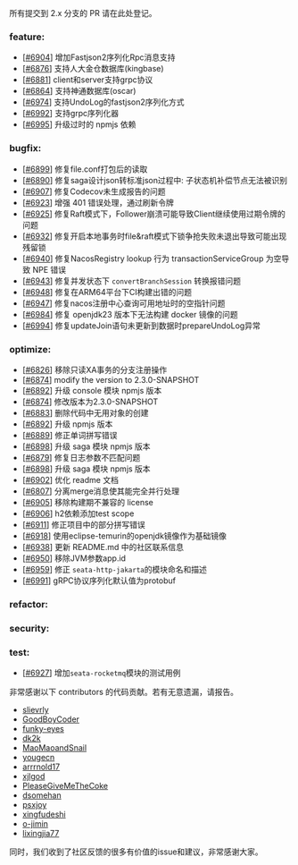 所有提交到 2.x 分支的 PR 请在此处登记。

<!-- 请根据PR的类型添加 `变更记录` 到以下对应位置(feature/bugfix/optimize/test) 下 -->

### feature:
- [[#6904](https://github.com/apache/incubator-seata/pull/6904)] 增加Fastjson2序列化Rpc消息支持
- [[#6876](https://github.com/apache/incubator-seata/pull/6876)] 支持人大金仓数据库(kingbase)
- [[#6881](https://github.com/apache/incubator-seata/pull/6881)] client和server支持grpc协议
- [[#6864](https://github.com/apache/incubator-seata/pull/6864)] 支持神通数据库(oscar)
- [[#6974](https://github.com/apache/incubator-seata/pull/6974)] 支持UndoLog的fastjson2序列化方式
- [[#6992](https://github.com/apache/incubator-seata/pull/6992)] 支持grpc序列化器
- [[#6995](https://github.com/apache/incubator-seata/pull/6995)] 升级过时的 npmjs 依赖

### bugfix:
- [[#6899](https://github.com/apache/incubator-seata/pull/6899)] 修复file.conf打包后的读取
- [[#6890](https://github.com/apache/incubator-seata/pull/6890)] 修复saga设计json转标准json过程中: 子状态机补偿节点无法被识别
- [[#6907](https://github.com/apache/incubator-seata/pull/6907)] 修复Codecov未生成报告的问题
- [[#6923](https://github.com/apache/incubator-seata/pull/6923)] 增强 401 错误处理，通过刷新令牌
- [[#6925](https://github.com/apache/incubator-seata/pull/6925)] 修复Raft模式下，Follower崩溃可能导致Client继续使用过期令牌的问题
- [[#6932](https://github.com/apache/incubator-seata/pull/6932)] 修复开启本地事务时file&raft模式下锁争抢失败未退出导致可能出现残留锁
- [[#6940](https://github.com/apache/incubator-seata/pull/6940)] 修复NacosRegistry lookup 行为 transactionServiceGroup 为空导致 NPE 错误
- [[#6943](https://github.com/apache/incubator-seata/pull/6943)] 修复并发状态下 `convertBranchSession` 转换报错问题
- [[#6948](https://github.com/apache/incubator-seata/pull/6948)] 修复在ARM64平台下CI构建出错的问题
- [[#6947](https://github.com/apache/incubator-seata/pull/6947)] 修复nacos注册中心查询可用地址时的空指针问题
- [[#6984](https://github.com/apache/incubator-seata/pull/6984)] 修复 openjdk23 版本下无法构建 docker 镜像的问题
- [[#6994](https://github.com/apache/incubator-seata/pull/6994)] 修复updateJoin语句未更新到数据时prepareUndoLog异常


### optimize:
- [[#6826](https://github.com/apache/incubator-seata/pull/6826)] 移除只读XA事务的分支注册操作
- [[#6874](https://github.com/apache/incubator-seata/pull/6874)] modify the version to 2.3.0-SNAPSHOT
- [[#6892](https://github.com/apache/incubator-seata/pull/6892)] 升级 console 模块 npmjs 版本
- [[#6874](https://github.com/apache/incubator-seata/pull/6874)] 修改版本为2.3.0-SNAPSHOT
- [[#6883](https://github.com/apache/incubator-seata/pull/6874)] 删除代码中无用对象的创建
- [[#6892](https://github.com/apache/incubator-seata/pull/6892)] 升级 npmjs 版本
- [[#6889](https://github.com/apache/incubator-seata/pull/6889)] 修正单词拼写错误
- [[#6898](https://github.com/apache/incubator-seata/pull/6898)] 升级 saga 模块 npmjs 版本
- [[#6879](https://github.com/apache/incubator-seata/pull/6879)] 修复日志参数不匹配问题
- [[#6898](https://github.com/apache/incubator-seata/pull/6898)] 升级 saga 模块 npmjs 版本 
- [[#6902](https://github.com/apache/incubator-seata/pull/6900)] 优化 readme 文档
- [[#6807](https://github.com/apache/incubator-seata/pull/6807)] 分离merge消息使其能完全并行处理
- [[#6905](https://github.com/apache/incubator-seata/pull/6905)] 移除构建期不兼容的 license
- [[#6906](https://github.com/apache/incubator-seata/pull/6906)] h2依赖添加test scope
- [[#6911](https://github.com/apache/incubator-seata/pull/6911)] 修正项目中的部分拼写错误
- [[#6918](https://github.com/apache/incubator-seata/pull/6918)] 使用eclipse-temurin的openjdk镜像作为基础镜像
- [[#6938](https://github.com/apache/incubator-seata/pull/6938)] 更新 README.md 中的社区联系信息
- [[#6950](https://github.com/apache/incubator-seata/pull/6950)] 移除JVM参数app.id
- [[#6959](https://github.com/apache/incubator-seata/pull/6959)] 修正 `seata-http-jakarta`的模块命名和描述
- [[#6991](https://github.com/apache/incubator-seata/pull/6991)] gRPC协议序列化默认值为protobuf

### refactor:


### security:

### test:
- [[#6927](https://github.com/apache/incubator-seata/pull/6927)] 增加`seata-rocketmq`模块的测试用例

非常感谢以下 contributors 的代码贡献。若有无意遗漏，请报告。

<!-- 请确保您的 GitHub ID 在以下列表中 -->
- [slievrly](https://github.com/slievrly)
- [GoodBoyCoder](https://github.com/GoodBoyCoder)
- [funky-eyes](https://github.com/funky-eyes)
- [dk2k](https://github.com/dk2k)
- [MaoMaoandSnail](https://github.com/MaoMaoandSnail)
- [yougecn](https://github.com/yougecn)
- [arrrnold17](https://github.com/arrrnold17)
- [xjlgod](https://github.com/xjlgod)
- [PleaseGiveMeTheCoke](https://github.com/PleaseGiveMeTheCoke)
- [dsomehan](https://github.com/dsomehan)
- [psxjoy](https://github.com/psxjoy)
- [xingfudeshi](https://github.com/xingfudeshi)
- [o-jimin](https://github.com/o-jimin)
- [lixingjia77](https://github.com/lixingjia77)


同时，我们收到了社区反馈的很多有价值的issue和建议，非常感谢大家。

